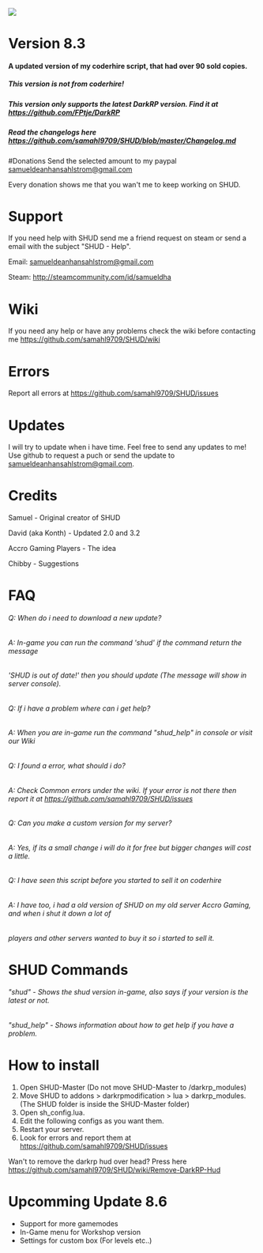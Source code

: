 ![](http://i.imgur.com/dGJesJY.png)

# Version 8.3

#### A updated version of my coderhire script, that had over 90 sold copies.

##### This version is not from coderhire!

##### This version only supports the latest DarkRP version. Find it at https://github.com/FPtje/DarkRP


##### Read the changelogs here https://github.com/samahl9709/SHUD/blob/master/Changelog.md
#Donations
Send the selected amount to my paypal samueldeanhansahlstrom@gmail.com


Every donation shows me that you wan't me to keep working on SHUD.

# Support
If you need help with SHUD send me a friend request on steam or send a email with the subject "SHUD - Help".

Email: samueldeanhansahlstrom@gmail.com

Steam: http://steamcommunity.com/id/samueldha

# Wiki
If you need any help or have any problems check the wiki before contacting me https://github.com/samahl9709/SHUD/wiki

# Errors
Report all errors at https://github.com/samahl9709/SHUD/issues

# Updates
I will try to update when i have time. Feel free to send any updates to me!
Use github to request a puch or send the update to samueldeanhansahlstrom@gmail.com.

# Credits
Samuel - Original creator of SHUD

David (aka Konth) - Updated 2.0 and 3.2

Accro Gaming Players - The idea

Chibby - Suggestions

# FAQ
###### Q: When do i need to download a new update?
###### A: In-game you can run the command 'shud' if the command return the message
###### 'SHUD is out of date!' then you should update (The message will show in server console).

###### Q: If i have a problem where can i get help?
###### A: When you are in-game run the command "shud_help" in console or visit our Wiki

###### Q: I found a error, what should i do?
###### A: Check Common errors under the wiki. If your error is not there then report it at https://github.com/samahl9709/SHUD/issues

###### Q: Can you make a custom version for my server?
###### A: Yes, if its a small change i will do it for free but bigger changes will cost a little.

###### Q: I have seen this script before you started to sell it on coderhire
###### A: I have too, i had a old version of SHUD on my old server Accro Gaming, and when i shut it down a lot of
###### players and other servers wanted to buy it so i started to sell it.

# SHUD Commands
###### "shud" - Shows the shud version in-game, also says if your version is the latest or not.
###### "shud_help" - Shows information about how to get help if you have a problem.

# How to install
1. Open SHUD-Master (Do not move SHUD-Master to /darkrp_modules)
1. Move SHUD to addons > darkrpmodification > lua > darkrp_modules. (The SHUD folder is inside the SHUD-Master folder)
2. Open sh_config.lua.
3. Edit the following configs as you want them.
4. Restart your server.
5. Look for errors and report them at https://github.com/samahl9709/SHUD/issues

Wan't to remove the darkrp hud over head? Press here https://github.com/samahl9709/SHUD/wiki/Remove-DarkRP-Hud

# Upcomming Update 8.6
- Support for more gamemodes
- In-Game menu for Workshop version
- Settings for custom box (For levels etc..)

